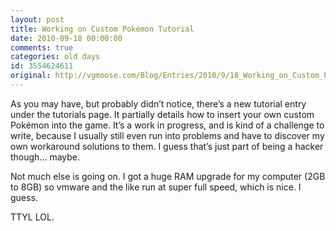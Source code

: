 ```yaml
---
layout: post
title: Working on Custom Pokémon Tutorial
date: 2010-09-18 00:00:00
comments: true
categories: old days
id: 3554624611
original: http://vgmoose.com/Blog/Entries/2010/9/18_Working_on_Custom_Pokemon_Tutorial.html
---
```


As you may have, but probably didn’t notice, there’s a new tutorial entry under the tutorials page. It partially details how to insert your own custom Pokémon into the game. It’s a work in progress, and is kind of a challenge to write, because I usually still even run into problems and have to discover my own workaround solutions to them. I guess that’s just part of being a hacker though... maybe.

Not much else is going on. I got a huge RAM upgrade for my computer (2GB to 8GB) so vmware and the like run at super full speed, which is nice. I guess.

TTYL LOL.